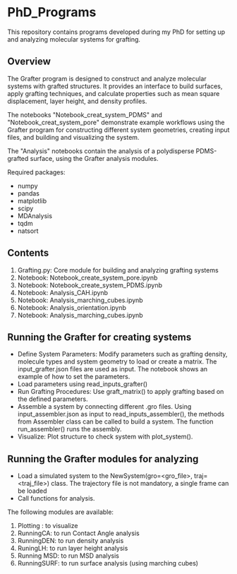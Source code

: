 # PhD_Programs
This repository contains programs developed during my PhD for setting up and analyzing molecular systems for grafting.

## Overview

The Grafter program is designed to construct and analyze molecular systems with grafted structures. It provides an interface to build surfaces, apply grafting techniques, and calculate properties such as mean square displacement, layer height, and density profiles.

The notebooks "Notebook_creat_system_PDMS" and "Notebook_creat_system_pore" demonstrate example workflows using the Grafter program for constructing different system geometries, creating input files, and building and visualizing the system.

The "Analysis" notebooks contain the analysis of a polydisperse PDMS-grafted surface, using the Grafter analysis modules. 

Required packages:
- numpy
- pandas
- matplotlib
- scipy
- MDAnalysis
- tqdm
- natsort

## Contents

1. Grafting.py: Core module for building and analyzing grafting systems
2. Notebook: Notebook_create_system_pore.ipynb
3. Notebook: Notebook_create_system_PDMS.ipynb
4. Notebook: Analysis_CAH.ipynb
5. Notebook: Analysis_marching_cubes.ipynb
6. Notebook: Analysis_orientation.ipynb
7. Notebook: Analysis_marching_cubes.ipynb

## Running the Grafter for creating systems

  - Define System Parameters: Modify parameters such as grafting density, molecule types and system geometry to load or create a matrix. The input_grafter.json files are used as input. The notebook shows an example of how to set the parameters.
  - Load parameters using read_inputs_grafter()
  - Run Grafting Procedures: Use graft_matrix() to apply grafting based on the defined parameters.
  - Assemble a system by connecting different .gro files. Using input_assembler.json as input to read_inputs_assembler(), the methods from Assembler class can be called to build a system. The function run_assembler() runs the assembly.
  - Visualize: Plot structure to check system with plot_system().

## Running the Grafter modules for analyzing

  - Load a simulated system to the NewSystem(gro=<gro_file>, traj=<traj_file>) class. The trajectory file is not mandatory, a single frame can be loaded
  - Call functions for analysis.
  
The following modules are available:

1. Plotting : to visualize
2. RunningCA: to run Contact Angle analysis
3. RunningDEN: to run density analysis
4. RuningLH: to run layer height analysis
5. Running MSD: to run MSD analysis
6. RunningSURF: to run surface analysis (using marching cubes)

